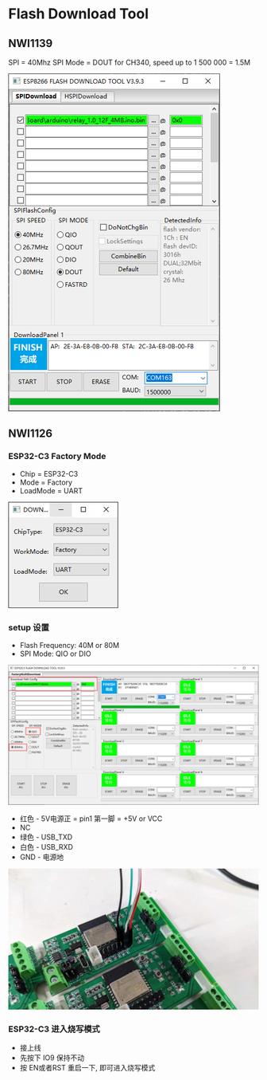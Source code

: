 
# Flash Download Tool

## NWI1139 

SPI = 40Mhz 
SPI Mode = DOUT
for CH340, speed up to 1 500 000 = 1.5M

![](11-51-17-17-04-2023.png)


## NWI1126 

### ESP32-C3 Factory Mode 

- Chip = ESP32-C3
- Mode = Factory
- LoadMode = UART


![](32-02-18-06-02-2023.png)

### setup 设置

- Flash Frequency: 40M or 80M 
- SPI Mode: QIO or DIO 


![](56-04-18-06-02-2023.png)

- 红色 - 5V电源正 = pin1 第一脚 = +5V or VCC
- NC
- 绿色 - USB_TXD
- 白色 - USB_RXD
- GND - 电源地



![](36-05-18-06-02-2023.png)



### ESP32-C3 进入烧写模式 

- 接上线
- 先按下 IO9 保持不动
- 按 EN或者RST 重启一下, 即可进入烧写模式
